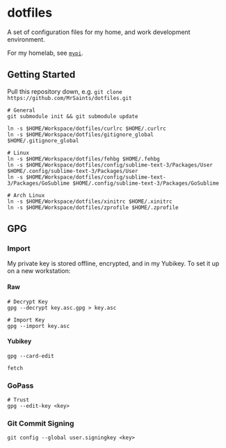 # dotfiles

A set of configuration files for my home, and work development environment.

For my homelab, see [`mypi`](https://github.com/MrSaints/mypi).


## Getting Started

Pull this repository down, e.g. `git clone https://github.com/MrSaints/dotfiles.git`

```
# General
git submodule init && git submodule update

ln -s $HOME/Workspace/dotfiles/curlrc $HOME/.curlrc
ln -s $HOME/Workspace/dotfiles/gitignore_global $HOME/.gitignore_global

# Linux
ln -s $HOME/Workspace/dotfiles/fehbg $HOME/.fehbg
ln -s $HOME/Workspace/dotfiles/config/sublime-text-3/Packages/User $HOME/.config/sublime-text-3/Packages/User
ln -s $HOME/Workspace/dotfiles/config/sublime-text-3/Packages/GoSublime $HOME/.config/sublime-text-3/Packages/GoSublime

# Arch Linux
ln -s $HOME/Workspace/dotfiles/xinitrc $HOME/.xinitrc
ln -s $HOME/Workspace/dotfiles/zprofile $HOME/.zprofile
```


## GPG

### Import

My private key is stored offline, encrypted, and in my Yubikey. To set it up on a new workstation:

#### Raw

```
# Decrypt Key
gpg --decrypt key.asc.gpg > key.asc

# Import Key
gpg --import key.asc
```

#### Yubikey

```
gpg --card-edit

fetch
```

### GoPass

```
# Trust
gpg --edit-key <key>
```

### Git Commit Signing

```
git config --global user.signingkey <key>
```
